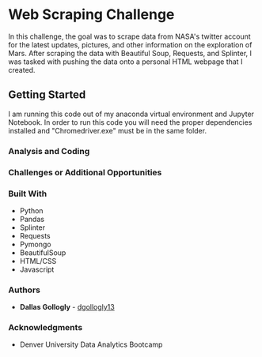 # Web Scraping Challenge

In this challenge, the goal was to scrape data from NASA's twitter account for the latest updates, pictures, and other information on the exploration of Mars. After scraping the data with Beautiful Soup, Requests, and Splinter, I was tasked with pushing the data onto a personal HTML webpage that I created. 

## Getting Started 

I am running this code out of my anaconda virtual environment and Jupyter Notebook. In order to run this code you will need the proper dependencies installed and "Chromedriver.exe" must be in the same folder. 

### Analysis and Coding 



### Challenges or Additional Opportunities


### Built With

* Python
* Pandas
* Splinter
* Requests
* Pymongo
* BeautifulSoup
* HTML/CSS
* Javascript


### Authors

* **Dallas Gollogly** - [dgollogly13](https://github.com/dgollogly13)

### Acknowledgments

* Denver University Data Analytics Bootcamp 
